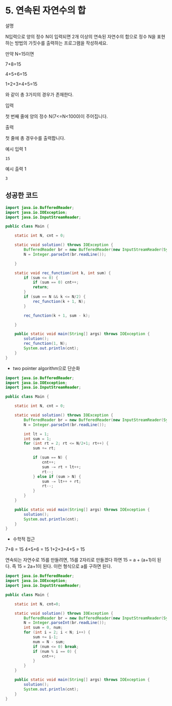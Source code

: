 # 5. 연속된 자연수의 합

설명

N입력으로 양의 정수 N이 입력되면 2개 이상의 연속된 자연수의 합으로 정수 N을 표현하는 방법의 가짓수를 출력하는 프로그램을 작성하세요.

만약 N=15이면

7+8=15

4+5+6=15

1+2+3+4+5=15

와 같이 총 3가지의 경우가 존재한다.



입력

첫 번째 줄에 양의 정수 N(7<=N<1000)이 주어집니다.



출력

첫 줄에 총 경우수를 출력합니다.



예시 입력 1 

```
15
```

예시 출력 1

```
3
```



## 성공한 코드

~~~java
import java.io.BufferedReader;
import java.io.IOException;
import java.io.InputStreamReader;

public class Main {

    static int N, cnt = 0;

    static void solution() throws IOException {
        BufferedReader br = new BufferedReader(new InputStreamReader(System.in));
        N = Integer.parseInt(br.readLine());

    }

    static void rec_function(int k, int sum) {
        if (sum <= 0) {
            if (sum == 0) cnt++;
            return;
        }
        if (sum == N && k <= N/2) {
            rec_function(k + 1, N);
        }

        rec_function(k + 1, sum - k);

    }

    public static void main(String[] args) throws IOException {
        solution();
        rec_function(1, N);
        System.out.println(cnt);
    }
}
~~~



* two pointer algorithm으로 단순화

~~~java
import java.io.BufferedReader;
import java.io.IOException;
import java.io.InputStreamReader;

public class Main {

    static int N, cnt = 0;

    static void solution() throws IOException {
        BufferedReader br = new BufferedReader(new InputStreamReader(System.in));
        N = Integer.parseInt(br.readLine());

        int lt = 1;
        int sum = 1;
        for (int rt = 2; rt <= N/2+1; rt++) {
            sum += rt;

            if (sum == N) {
                cnt++;
                sum -= rt + lt++;
                rt--;
            } else if (sum > N) {
                sum -= lt++ + rt;
                rt--;
            }
        }
    }

    public static void main(String[] args) throws IOException {
        solution();
        System.out.println(cnt);
    }
}
~~~



* 수학적 접근

7+8 = 15
4+5+6 = 15
1+2+3+4+5 = 15

연속되는 자연수로 15를 만들려면,
15를 2자리로 만들겠다 하면 15 = a + (a+1)이 된다.
즉 15 = 2a+1이 된다. 이런 형식으로 a를 구하면 된다.

~~~java
import java.io.BufferedReader;
import java.io.IOException;
import java.io.InputStreamReader;

public class Main {

    static int N, cnt=0;

    static void solution() throws IOException {
        BufferedReader br = new BufferedReader(new InputStreamReader(System.in));
        N = Integer.parseInt(br.readLine());
        int sum = 0, num;
        for (int i = 2; i < N; i++) {
            sum += i-1;
            num = N - sum;
            if (num <= 0) break;
            if (num % i == 0) {
                cnt++;
            }
        }
    }

    public static void main(String[] args) throws IOException {
        solution();
        System.out.println(cnt);
    }
}
~~~

